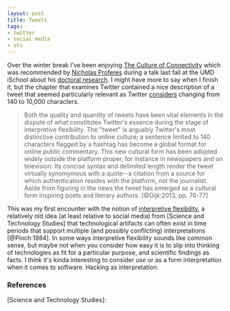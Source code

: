 ```yaml
---
layout: post
title: Tweets
tags:
- twitter
- social media
- sts
---
```


Over the winter break I've been enjoying [The Culture of Connectivity] which
was recommended by [Nicholas Proferes] during a talk last fall at the UMD 
iSchool about his [doctoral research]. I might have more to say when I finish 
it, but the chapter that examines Twitter contained a nice description of a 
tweet that seemed particularly relevant as Twitter [considers] changing from 
140 to 10,000 characters.

> Both the quality and quantity of tweets have been vital elements in the 
> dispute of what constitutes Twitter's essence during the stage of interpretive
> flexibility. The "tweet" is arguably Twitter's most distinctive contribution
> to online culture; a sentence limited to 140 characters flagged by a hashtag
> has become a global format for online public commentary. This new cultural
> form has been adopted widely outside the platform proper, for instance in
> newspapers and on television. Its concise syntax and delimited length render
> the tweet virtually synomymous with a quote--a citation from a source for 
> which authentication resides with the platform, not the journalist. Aside from
> figuring in the news the tweet has emerged as a cultural form inspiring poets
> and literary authors. [@Dijk:2013, pp. 76-77]

This was my first encounter with the notion of [interpretive flexibility], a
relatively old idea (at least relative to social media) from [Science and
Technology Studies] that technological artifacts can often exist in time periods
that support multiple (and possibly conflicting) interpretations
[@Pinch:1984]. In some ways interpretive flexibility sounds like common sense,
but maybe not when you consider how easy it is to slip into thinking of
technologies as fit for a particular purpose, and scientific findings as facts.
I think it's kinda interesting to consider *use* or as a form interpretation
when it comes to software. Hacking as interpretation.

### References

[The Culture of Connectivity]: https://global.oup.com/academic/product/the-culture-of-connectivity-9780199970780?cc=us&lang=en&
[doctoral research]: http://dc.uwm.edu/etd/909/
[considers]: http://recode.net/2016/01/05/twitter-considering-10000-character-limit-for-tweets/
[Nicholas Proferes]: https://twitter.com/moduloone
[interpretive flexibility]: https://en.wikipedia.org/wiki/Social_construction_of_technology#Interpretative_flexibility
[Science and Technology Studies]: 
